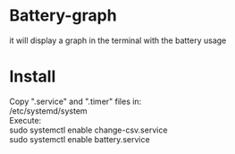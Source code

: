 # Battery-graph
it will display a graph in the terminal with the battery usage
# Install
Copy ".service" and ".timer" files in:    
/etc/systemd/system    
Execute:    
sudo systemctl enable change-csv.service    
sudo systemctl enable battery.service    
